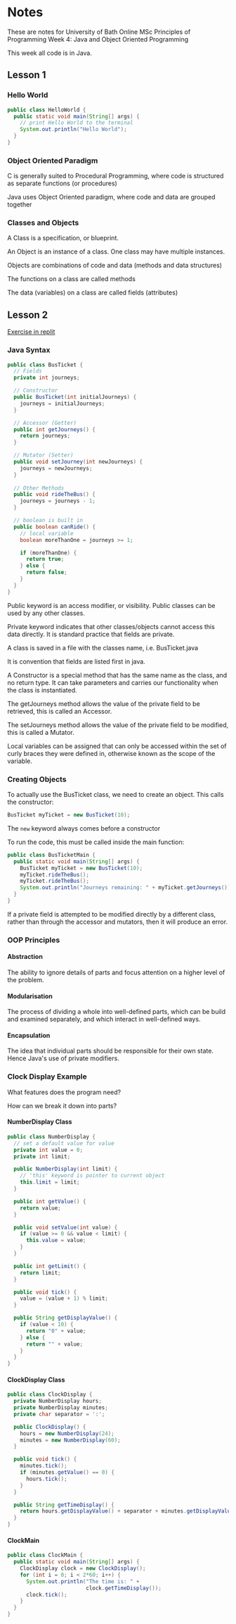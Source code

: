 # Notes

These are notes for University of Bath Online MSc Principles of Programming Week
4: Java and Object Oriented Programming

This week all code is in Java.

## Lesson 1

### Hello World

```java
public class HelloWorld {
  public static void main(String[] args) {
    // print Hello World to the terminal
    System.out.println("Hello World");
  }
}
```
### Object Oriented Paradigm

C is generally suited to Procedural Programming, where
code is structured as separate functions (or procedures)

Java uses Object Oriented paradigm, where code and data are grouped together

### Classes and Objects

A Class is a specification, or blueprint.

An Object is an instance of a class. One class may have multiple instances.

Objects are combinations of code and data (methods and data structures)

The functions on a class are called methods

The data (variables) on a class are called fields (attributes)

## Lesson 2

[Exercise in replit](https://replit.com/@rej696/Week4Exercise1#Main.java)

### Java Syntax

```java
public class BusTicket {
  // Fields
  private int journeys;

  // Constructor
  public BusTicket(int initialJourneys) {
    journeys = initialJourneys;
  }

  // Accessor (Getter)
  public int getJourneys() {
    return journeys;
  }

  // Mutator (Setter)
  public void setJourney(int newJourneys) {
    journeys = newJourneys;
  }
    
  // Other Methods
  public void rideTheBus() {
    journeys = journeys - 1;
  }

  // boolean is built in
  public boolean canRide() {
    // local variable
    boolean moreThanOne = journeys >= 1;

    if (moreThanOne) {
      return true;
    } else {
      return false;
    }
  }
}
```

Public keyword is an access modifier, or visibility. Public classes can be used
by any other classes.

Private keyword indicates that other classes/objects cannot access this data directly. It is standard practice that fields are private.

A class is saved in a file with the classes name, i.e. BusTicket.java

It is convention that fields are listed first in java.

A Constructor is a special method that has the same name as the class, and no
return type. It can take parameters and carries our functionality when the class
is instantiated.

The getJourneys method allows the value of the private field to be retrieved,
this is called an Accessor.

The setJourneys method allows the value of the private field to be modified,
this is called a Mutator.

Local variables can be assigned that can only be accessed within the set of
curly braces they were defined in, otherwise known as the scope of the variable.

### Creating Objects

To actually use the BusTicket class, we need to create an object. This calls the
constructor:
```java
BusTicket myTicket = new BusTicket(10);
```
The `new` keyword always comes before a constructor

To run the code, this must be called inside the main function:
```java
public class BusTicketMain {
  public static void main(String[] args) {
    BusTicket myTicket = new BusTicket(10);
    myTicket.rideTheBus();
    myTicket.rideTheBus();
    System.out.println("Journeys remaining: " + myTicket.getJourneys());
  }
}
```

If a private field is attempted to be modified directly by a different class,
rather than through the accessor and mutators, then it will produce an error.

### OOP Principles
#### Abstraction
The ability to ignore details of parts and focus attention on a higher level of
the problem.

#### Modularisation
The process of dividing a whole into well-defined parts, which can be build and
examined separately, and which interact in well-defined ways.

#### Encapsulation
The idea that individual parts should be responsible for their own state. Hence
Java's use of private modifiers.

### Clock Display Example
What features does the program need?

How can we break it down into parts?

#### NumberDisplay Class

```java
public class NumberDisplay {
  // set a default value for value
  private int value = 0;
  private int limit;

  public NumberDisplay(int limit) {
    // 'this' keyword is pointer to current object
    this.limit = limit;
  }

  public int getValue() {
    return value;
  }

  public void setValue(int value) {
    if (value >= 0 && value < limit) {
      this.value = value;
    }
  }

  public int getLimit() {
    return limit;
  }

  public void tick() {
    value = (value + 1) % limit;
  }

  public String getDisplayValue() {
    if (value < 10) {
      return "0" + value;
    } else {
      return "" + value;
    }
  }
}
```

#### ClockDisplay Class
```java
public class ClockDisplay {
  private NumberDisplay hours;
  private NumberDisplay minutes;
  private char separator = ':';

  public ClockDisplay() {
    hours = new NumberDisplay(24);
    minutes = new NumberDisplay(60);
  }

  public void tick() {
    minutes.tick();
    if (minutes.getValue() == 0) {
      hours.tick();
    }
  }

  public String getTimeDisplay() {
    return hours.getDisplayValue() + separator + minutes.getDisplayValue();
  }
}
```

#### ClockMain
```java
public class ClockMain {
  public static void main(String[] args) {
    ClockDisplay clock = new ClockDisplay();
    for (int i = 0; i < 2*60; i++) {
      System.out.println("The time is: " +
                         clock.getTimeDisplay());
      clock.tick();
    }
  }
}
